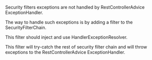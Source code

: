 Security filters exceptions are not handled by RestControllerAdvice ExceptionHandler.

The way to handle such exceptions is by adding a filter to the SecurityFilterChain.

This filter should inject and use HandlerExceptionResolver.

This filter will try-catch the rest of security filter chain and will throw exceptions to the RestControllerAdvice ExceptionHandler.